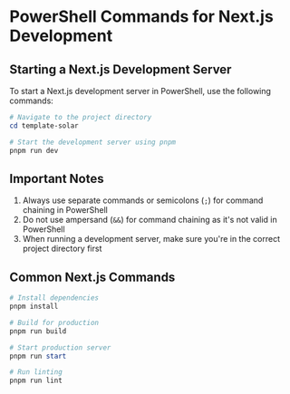 # PowerShell Commands for Next.js Development

## Starting a Next.js Development Server

To start a Next.js development server in PowerShell, use the following commands:

```powershell
# Navigate to the project directory
cd template-solar

# Start the development server using pnpm
pnpm run dev
```

## Important Notes

1. Always use separate commands or semicolons (`;`) for command chaining in PowerShell
2. Do not use ampersand (`&&`) for command chaining as it's not valid in PowerShell
3. When running a development server, make sure you're in the correct project directory first

## Common Next.js Commands

```powershell
# Install dependencies
pnpm install

# Build for production
pnpm run build

# Start production server
pnpm run start

# Run linting
pnpm run lint
